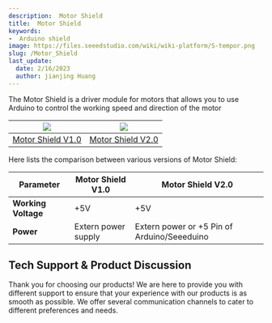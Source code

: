 ```yaml
---
description:  Motor Shield
title:  Motor Shield
keywords:
-  Arduino shield
image: https://files.seeedstudio.com/wiki/wiki-platform/S-tempor.png
slug: /Motor_Shield
last_update:
  date: 2/16/2023
  author: jianjing Huang
---
```

<!-- ---
name:  Motor Shield
category: Discontinued
bzurl:
oldwikiname: Motor_Shield
prodimagename:
bzprodimageurl:
surveyurl: https://www.research.net/r/Motor_Shield
sku:
tags:
--- -->

The Motor Shield is a driver module for motors that allows you to use Arduino to control the working speed and direction of the motor

|![](https://files.seeedstudio.com/wiki/Motor_Shield/img/Smotoshield2.jpg)|![](https://files.seeedstudio.com/wiki/Motor_Shield/img/Motorshield_01.jpg)|
|---|---|
|[Motor Shield V1.0](https://seeeddoc.github.io/Motor_Shield_V1.0/)|[Motor Shield V2.0](https://seeeddoc.github.io/Motor_Shield_V2.0/)|

Here lists the comparison between various versions of Motor Shield:

 |Parameter|Motor Shield V1.0|Motor Shield V2.0|
 |---|---|---|
|**Working Voltage**|+5V|+5V|
 |**Power**|Extern power supply|Extern power or +5 Pin of Arduino/Seeeduino|

## Tech Support & Product Discussion

Thank you for choosing our products! We are here to provide you with different support to ensure that your experience with our products is as smooth as possible. We offer several communication channels to cater to different preferences and needs.

<div class="button_tech_support_container">
<a href="https://forum.seeedstudio.com/" class="button_forum"></a> 
<a href="https://www.seeedstudio.com/contacts" class="button_email"></a>
</div>

<div class="button_tech_support_container">
<a href="https://discord.gg/eWkprNDMU7" class="button_discord"></a> 
<a href="https://github.com/Seeed-Studio/wiki-documents/discussions/69" class="button_discussion"></a>
</div>
